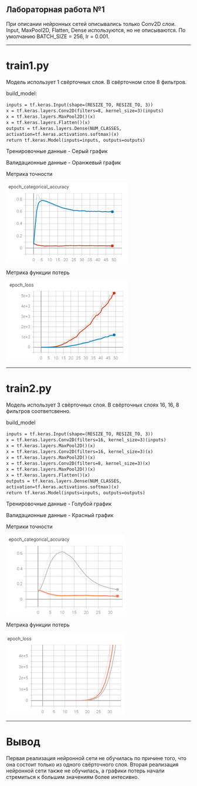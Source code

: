 ## Лабораторная работа №1

При описании нейронных сетей описывались только Conv2D слои. Input, MaxPool2D, Flatten, Dense используются, но не описываются. По умолчанию BATCH_SIZE = 256, lr = 0.001.

---

# train1.py

Модель использует 1 свёрточных слоя. В свёрточном слое 8 фильтров.

build_model:

    inputs = tf.keras.Input(shape=(RESIZE_TO, RESIZE_TO, 3))
    x = tf.keras.layers.Conv2D(filters=8, kernel_size=3)(inputs)
    x = tf.keras.layers.MaxPool2D()(x)
    x = tf.keras.layers.Flatten()(x)
    outputs = tf.keras.layers.Dense(NUM_CLASSES, activation=tf.keras.activations.softmax)(x)
    return tf.keras.Model(inputs=inputs, outputs=outputs)

Тренировочные данные - Серый график

Валидационные данные - Оранжевый график

Метрика точности
 
![Image alt](https://github.com/TorbenkoEgor/SMOMI_2021_Lab_1/blob/master/graphs/train1_acc.png)

Метрика функции потерь

![Image alt](https://github.com/TorbenkoEgor/SMOMI_2021_Lab_1/blob/master/graphs/train1_loss.png)

---

# train2.py

Модель использует 3 свёрточных слоя. В свёрточных слоях 16, 16, 8 фильтров соответсвенно.

build_model

    inputs = tf.keras.Input(shape=(RESIZE_TO, RESIZE_TO, 3))
    x = tf.keras.layers.Conv2D(filters=16, kernel_size=3)(inputs)
    x = tf.keras.layers.MaxPool2D()(x)
    x = tf.keras.layers.Conv2D(filters=16, kernel_size=3)(x)
    x = tf.keras.layers.MaxPool2D()(x)
    x = tf.keras.layers.Conv2D(filters=8, kernel_size=3)(x)
    x = tf.keras.layers.MaxPool2D()(x)
    x = tf.keras.layers.Flatten()(x)
    outputs = tf.keras.layers.Dense(NUM_CLASSES, activation=tf.keras.activations.softmax)(x)
    return tf.keras.Model(inputs=inputs, outputs=outputs)

Тренировочные данные - Голубой график

Валидационные данные - Красный график

Метрики точности

![Image alt](https://github.com/TorbenkoEgor/SMOMI_2021_Lab_1/blob/master/graphs/train2_acc.png)

Метрика функции потерь

![Image alt](https://github.com/TorbenkoEgor/SMOMI_2021_Lab_1/blob/master/graphs/train2_loss.png)

---

# Вывод

Первая реализация нейронной сети не обучилась по причине того, что она состоит только из одного свёрточного слоя. Вторая реализация нейронной сети также не обучилась, а графики потерь начали стремиться к большим значениям более интесивно.
